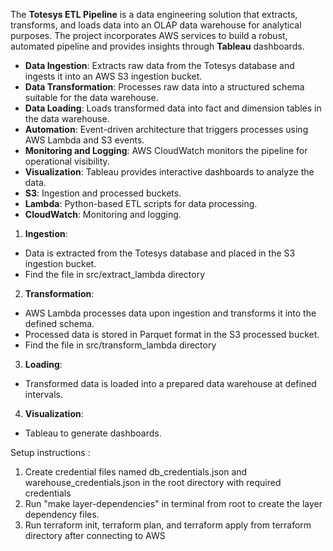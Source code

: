 The **Totesys ETL Pipeline** is a data engineering solution that extracts, transforms, and loads data into an OLAP data warehouse for analytical purposes. The project incorporates AWS services to build a robust, automated pipeline and provides insights through **Tableau** dashboards.


- **Data Ingestion**: Extracts raw data from the Totesys database and ingests it into an AWS S3 ingestion bucket.
- **Data Transformation**: Processes raw data into a structured schema suitable for the data warehouse.
- **Data Loading**: Loads transformed data into fact and dimension tables in the data warehouse.
- **Automation**: Event-driven architecture that triggers processes using AWS Lambda and S3 events.
- **Monitoring and Logging**: AWS CloudWatch monitors the pipeline for operational visibility.
- **Visualization**: Tableau provides interactive dashboards to analyze the data.
- **S3**: Ingestion and processed buckets.
- **Lambda**: Python-based ETL scripts for data processing.
- **CloudWatch**: Monitoring and logging.
1. **Ingestion**:
- Data is extracted from the Totesys database and placed in the S3 ingestion bucket.
- Find the file in src/extract_lambda directory
2. **Transformation**:
- AWS Lambda processes data upon ingestion and transforms it into the defined schema.
- Processed data is stored in Parquet format in the S3 processed bucket.
- Find the file in src/transform_lambda directory
3. **Loading**:
- Transformed data is loaded into a prepared data warehouse at defined intervals.
4. **Visualization**:
- Tableau to generate dashboards.

Setup instructions :
1. Create credential files named db_credentials.json and warehouse_credentials.json in the root directory with required credentials
2. Run "make layer-dependencies" in terminal from root to create the layer dependency files.
3. Run terraform init, terraform plan, and terraform apply from terraform directory after connecting to AWS





